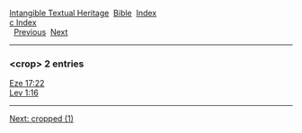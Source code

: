 [Intangible Textual Heritage](../../index)  [Bible](../index) 
[Index](index)   
[c Index](_c_)  
  [Previous](c02713)  [Next](c02715) 

------------------------------------------------------------------------

### &lt;crop&gt; 2 entries

[Eze 17:22](../kjv/eze017.htm#022)  
[Lev 1:16](../kjv/lev001.htm#016)  

------------------------------------------------------------------------

[Next: cropped (1)](c02715)
